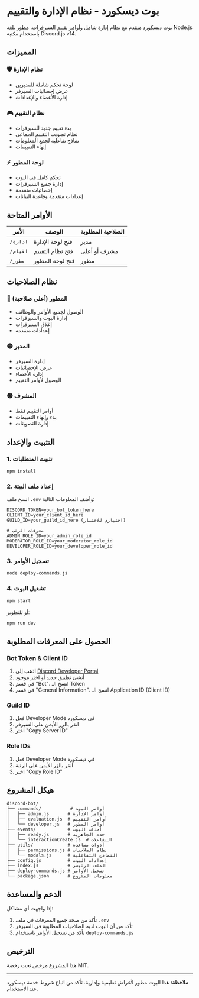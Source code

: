 # بوت ديسكورد - نظام الإدارة والتقييم

بوت ديسكورد متقدم مع نظام إدارة شامل وأوامر تقييم السيرفرات، مطور بلغة Node.js باستخدام مكتبة Discord.js v14.

## المميزات

### 🛡️ نظام الإدارة
- لوحة تحكم شاملة للمديرين
- عرض إحصائيات السيرفر
- إدارة الأعضاء والإعدادات

### 🎮 نظام التقييم
- بدء تقييم جديد للسيرفرات
- نظام تصويت التقييم الجماعي
- نماذج تفاعلية لجمع المعلومات
- إنهاء التقييمات

### ⚡ لوحة المطور
- تحكم كامل في البوت
- إدارة جميع السيرفرات
- إحصائيات متقدمة
- إعدادات متقدمة وقاعدة البيانات

## الأوامر المتاحة

| الأمر | الوصف | الصلاحية المطلوبة |
|-------|--------|-------------------|
| `/ادارة` | فتح لوحة الإدارة | مدير |
| `/اقيام` | فتح نظام التقييم | مشرف أو أعلى |
| `/مطور` | فتح لوحة المطور | مطور |

## نظام الصلاحيات

### 🔴 المطور (أعلى صلاحية)
- الوصول لجميع الأوامر والوظائف
- إدارة البوت والسيرفرات
- إغلاق السيرفرات
- إعدادات متقدمة

### 🟡 المدير
- إدارة السيرفر
- عرض الإحصائيات
- إدارة الأعضاء
- الوصول لأوامر التقييم

### 🟢 المشرف
- أوامر التقييم فقط
- بدء وإنهاء التقييمات
- إدارة التصويتات

## التثبيت والإعداد

### 1. تثبيت المتطلبات
```bash
npm install
```

### 2. إعداد ملف البيئة
انسخ ملف `.env` وأضف المعلومات التالية:

```env
DISCORD_TOKEN=your_bot_token_here
CLIENT_ID=your_client_id_here
GUILD_ID=your_guild_id_here (اختياري للاختبار)

# معرفات الرتب
ADMIN_ROLE_ID=your_admin_role_id
MODERATOR_ROLE_ID=your_moderator_role_id
DEVELOPER_ROLE_ID=your_developer_role_id
```

### 3. تسجيل الأوامر
```bash
node deploy-commands.js
```

### 4. تشغيل البوت
```bash
npm start
```

أو للتطوير:
```bash
npm run dev
```

## الحصول على المعرفات المطلوبة

### Bot Token & Client ID
1. اذهب إلى [Discord Developer Portal](https://discord.com/developers/applications)
2. أنشئ تطبيق جديد أو اختر موجود
3. في قسم "Bot"، انسخ الـ Token
4. في قسم "General Information"، انسخ الـ Application ID (Client ID)

### Guild ID
1. فعل Developer Mode في ديسكورد
2. انقر بالزر الأيمن على السيرفر
3. اختر "Copy Server ID"

### Role IDs
1. فعل Developer Mode في ديسكورد
2. انقر بالزر الأيمن على الرتبة
3. اختر "Copy Role ID"

## هيكل المشروع

```
discord-bot/
├── commands/           # أوامر البوت
│   ├── admin.js       # أوامر الإدارة
│   ├── evaluation.js  # أوامر التقييم
│   └── developer.js   # أوامر المطور
├── events/            # أحداث البوت
│   ├── ready.js       # حدث الجاهزية
│   └── interactionCreate.js  # التفاعلات
├── utils/             # أدوات مساعدة
│   ├── permissions.js # نظام الصلاحيات
│   └── modals.js      # النماذج التفاعلية
├── config.js          # إعدادات البوت
├── index.js           # الملف الرئيسي
├── deploy-commands.js # تسجيل الأوامر
└── package.json       # معلومات المشروع
```

## الدعم والمساعدة

إذا واجهت أي مشاكل:

1. تأكد من صحة جميع المعرفات في ملف `.env`
2. تأكد من أن البوت لديه الصلاحيات المطلوبة في السيرفر
3. تأكد من تسجيل الأوامر باستخدام `deploy-commands.js`

## الترخيص

هذا المشروع مرخص تحت رخصة MIT.

---

**ملاحظة:** هذا البوت مطور لأغراض تعليمية وإدارية. تأكد من اتباع شروط خدمة ديسكورد عند الاستخدام.

